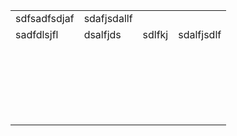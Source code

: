 
<table><tbody><tr><td>sdfsadfsdjaf</td><td>sdafjsdallf</td><td>&nbsp;</td><td>&nbsp;</td></tr><tr><td>sadfdlsjfl</td><td>dsalfjds</td><td>sdlfkj</td><td>sdalfjsdlf</td></tr><tr><td>&nbsp;</td><td>&nbsp;</td><td>&nbsp;</td><td>&nbsp;</td></tr><tr><td>&nbsp;</td><td>&nbsp;</td><td>&nbsp;</td><td>&nbsp;</td></tr><tr><td>&nbsp;</td><td>&nbsp;</td><td>&nbsp;</td><td>&nbsp;</td></tr><tr><td>&nbsp;</td><td>&nbsp;</td><td>&nbsp;</td><td>&nbsp;</td></tr><tr><td>&nbsp;</td><td>&nbsp;</td><td>&nbsp;</td><td>&nbsp;</td></tr></tbody></table>
